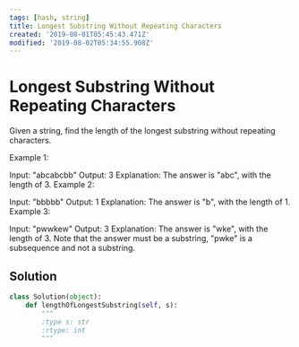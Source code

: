 ```yaml
---
tags: [hash, string]
title: Longest Substring Without Repeating Characters
created: '2019-08-01T05:45:43.471Z'
modified: '2019-08-02T05:34:55.908Z'
---
```


#  Longest Substring Without Repeating Characters

Given a string, find the length of the longest substring without repeating characters.

Example 1:

Input: "abcabcbb"
Output: 3 
Explanation: The answer is "abc", with the length of 3. 
Example 2:

Input: "bbbbb"
Output: 1
Explanation: The answer is "b", with the length of 1.
Example 3:

Input: "pwwkew"
Output: 3
Explanation: The answer is "wke", with the length of 3. 
             Note that the answer must be a substring, "pwke" is a subsequence and not a substring.

## Solution

```python
class Solution(object):
    def lengthOfLongestSubstring(self, s):
        """
        :type s: str
        :rtype: int
        """
        
```
